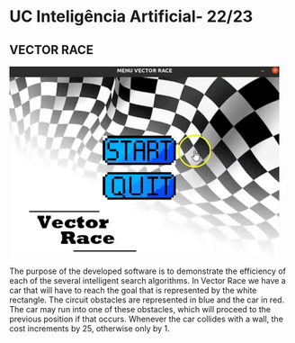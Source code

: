 # UC Inteligência Artificial- 22/23
## VECTOR RACE
<img src="vr.gif"/>
<p> The purpose of the developed software is to demonstrate the efficiency of each of the several intelligent search algorithms. In Vector Race we have a car that will have to reach the goal that is represented by the white rectangle. The circuit obstacles are represented in blue and the car in red.
The car may run into one of these obstacles, which will proceed to the previous position if that occurs. Whenever the car collides with a wall, the cost increments by 25, otherwise only by 1.</p>
